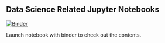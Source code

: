 ## Data Science Related Jupyter Notebooks
[![Binder](http://mybinder.org/badge.svg)](http://mybinder.org:/repo/gaomrx/ds)

Launch notebook with binder to check out the contents.
